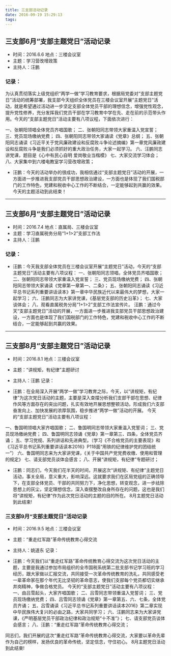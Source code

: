 ```yaml
---
title: 三支部活动记录
date: 2016-09-19 15:29:13
tags:
---
```



##    三支部6月“支部主题党日”活动记录

* 时间：2016.6.6          地点：三楼会议室
* 主题：学习营改增政策
* 主持人：汪鹏             

### 记录：
     
为认真贯彻落实上级党组织“两学一做”学习教育要求，根据局党委对“支部主题党日”活动的统筹部署，我支部今天组织全体党员在三楼会议室开展“主题党日”活动，就是希望通过活动进一步坚定支部全体党员干部的理想信念，增强党性观念，提升党性修养，充分发挥我们党员干部在学习教育中学在先、走在前的示范带头作用。今天的“支部主题党日”活动主要有八项议程，下面依次进行：

一、张朝阳领唱全体党员齐唱国歌；
二、张朝阳同志带领大家重温入党宣誓；
三、党员现场缴纳党费；
四、张朝阳同志带领大家诵读《党章》总纲；
五、张朝阳同志诵读《习近平关于党风廉政建设和反腐败斗争论述摘编》第一章党风廉政建设和反腐败斗争是我们必须抓好的重大政治任务，大家一起学习。
六、汪鹏同志讲党课，题目是《心中有民心自明  爱岗敬业当楷模》
七、大家交流学习体会；
八、大家集中到六楼电教室学习营改增政策；

* 汪鹏：今天的活动举办的很成功，我相信通过“支部主题党日”活动的开展，一方面进一步推进我支部党员干部思想政治建设，一方面也是体现了我们国税部门的工作特色，党建和税收中心工作的不断结合，一定能够起到共赢的效果。
今天的主题活动到此结束！

------

##    三支部6月“支部主题党日”活动记录 
* 时间：2016.7.4          地点：直属局、三楼会议室
* 主题：学习直属税务分局“1+1>2”支部工作法
* 主持人：汪鹏         

### 记录：

* 汪鹏：今天我支部全体党员在三楼会议室开展“主题党日”活动，今天的“支部主题党日”活动主要有八项议程：
一、张朝阳同志领唱，全体党员齐唱国歌；
二、张朝阳同志带领大家重温入党宣誓；
三、党员现场缴纳党费；
四、张朝阳同志带领大家诵读《党章第一章第一、二条》；
五、张朝阳同志诵读《习近平总书记系列重要讲话读本》第一章中华民族近代以来最伟大的梦想，大家一起学习；
六、汪鹏同志为大家讲党课，《基层党支部的历史沿革》；
七、大家谈体会；
八、观看直属税务分局“1+1>2”支部工作法宣传片。
汪鹏：通过今天“支部主题党日”活动的开展，一方面进一步推进我支部党员干部思想政治建设，一方面也是体现了我们国税部门的工作特色，党建和税收中心工作的不断结合，一定能够起到共赢的效果。

----

## 三支部8月“支部主题党日”活动记录
* 时间：2016.8.1        地点：三楼会议室
* 主题：“讲规矩，有纪律”主题研讨
* 主持人：汪鹏          记录：

* 汪鹏：在全局深入开展“两学一做”学习教育之际，今天，以“讲规矩，有纪律”为这次党日活动的主题，主要是深入查摆分析我们支部干部在思想、纪律作风等方面存在的突出问题，扎实有效地开展思想整顿活动，形成我们六支部奋发向上、加快发展的浓厚氛围，稳步推进“两学一做”活动的开展。
今天的“支部主题党日”活动主要有八项议程：

一、鲁国明领唱大家齐唱国歌；
二、鲁国明同志带领大家重温入党誓词；
三、党员现场缴纳党费；
四、鲁国明同志领诵《党章》第一章第三、四条，全体党员齐诵；
五、学习党规、系列讲话和先进典型。（学习《不合格党员的主要表现》和《习近平总书记系列重要讲话读本2016》P118面“用铁的纪律维护党的团结统一”）
六、鲁国明同志来为大家讲党课，《关于中国共产党党费收缴、使用和管理的规定》
七、请支部党员谈体会感言；
八、开展“讲规矩，有纪律”专题研讨；

*  汪鹏：同志们，今天我们花半天的时间，开展这次“讲规矩、有纪律”主题党日活动，事关全局，意义重大，影响深远。这就要求我们在区局党组的正确领导下，在支部全体党员、干部的共同努力下，净化思想，转变观念，进一步祛除思想上的灰尘，坚定理想信念，深入查摆整改自身所存在的问题，这也是我们将“讲规矩，有纪律”作为此次党日活动的主题的目的所在。 
8月主题党日活动到此结束!


### 三支部9月“支部主题党日”活动记录
* 时间：2016.9.5       地点：三楼会议室
* 主题：“重走红军路”革命传统教育心得交流
* 主持人：姚道东          记录：

* 汪鹏：今天我们以“重走红军路”革命传统教育心得交流为这次党日活动的主题，主要是我通过参加市局组织的全市国税系统第二批支部书记学习班的学习经历，跟大家做以汇报交流，共同接受一次革命传统教育的洗礼，共同感受老一辈革命家在那个年代无比坚韧的革命意志，使我们支部每个党员都切实继承井岗精神，争做合格党员。
今天的“支部主题党日”活动主要有八项议程：
一、由吕雪起头，大家齐唱国歌；
二、吕雪同志带领重温入党誓词；
三、党员现场缴纳党费；
四、吕雪同志领诵《党章》第一章第五、六、七条，全体党员齐诵；
五、吕雪诵读《习近平总书记系列重要讲话读本2016》第二章实现中华民族伟大复兴的必由之路，大家共同学习；
六、汪鹏同志来为大家讲党课，《严明基层党员干部政治纪律和政治规矩“十不准”》；
七、请支部党员谈体会感言；
八、汪鹏：“重走红军路”革命传统教育心得交流；

同志们，我们开展的这次“重走红军路”革命传统教育心得交流，大家要以革命先辈作为自己的榜样，发扬优良的革命传统，坚定信念，守住初心。 
8月主题党日活动到此结束!
